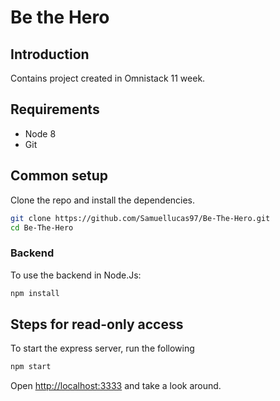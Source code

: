 # Be the Hero

## Introduction

Contains project created in Omnistack 11 week.

## Requirements

* Node 8
* Git

## Common setup

Clone the repo and install the dependencies.

```bash
git clone https://github.com/Samuellucas97/Be-The-Hero.git
cd Be-The-Hero
```
### Backend  

To use the backend in Node.Js:

```bash
npm install
```

## Steps for read-only access

To start the express server, run the following

```bash
npm start
```

Open [http://localhost:3333](http://localhost:3333) and take a look around.


